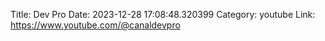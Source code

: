 Title: Dev Pro
Date: 2023-12-28 17:08:48.320399
Category: youtube
Link: https://www.youtube.com/@canaldevpro
